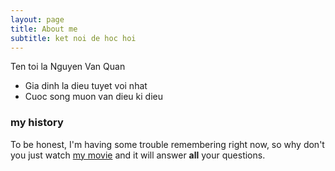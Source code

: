```yaml
---
layout: page
title: About me
subtitle: ket noi de hoc hoi
---
```


Ten toi la Nguyen Van Quan

- Gia dinh la dieu tuyet voi nhat
- Cuoc song muon van dieu ki dieu


### my history

To be honest, I'm having some trouble remembering right now, so why don't you just watch [my movie](http://en.wikipedia.org/wiki/The_Princess_Bride_%28film%29) and it will answer **all** your questions.
